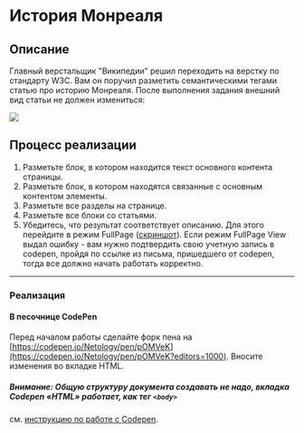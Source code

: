 # История Монреаля

## Описание

Главный верстальщик "Википедии" решил переходить на верстку по стандарту W3C. Вам он поручил разметить семантическими тегами статью про историю Монреаля. После выполнения задания внешний вид статьи не должен измениться:

![](https://netology-code.github.io/html-2-homeworks/sources/2-1/montreal-before.jpg)

## Процесс реализации

1. Разметьте блок, в котором находится текст основного контента страницы.
2. Разметьте блок, в котором находятся связанные с основным контентом элементы.
3. Разметьте все разделы на странице.
4. Разметьте все блоки со статьями.
5. Убедитесь, что результат соответствует описанию. Для этого перейдите в режим FullPage ([скриншот](/sources/screen.md)). Если режим FullPage View выдал ошибку - вам нужно подтвердить свою учетную запись в codepen, пройдя по ссылке из письма, пришедшего от codepen, тогда все должно начать работать корректно.

---

### Реализация

#### В песочнице CodePen

Перед началом работы сделайте форк пена на [https://codepen.io/Netology/pen/pOMVeK](https://codepen.io/Netology/pen/pOMVeK?editors=1000). Вносите изменения во вкладке HTML.

##### Внимание: Общую структуру документа создавать не надо, вкладка Codepen «HTML» работает, как тег `<body>`
см. [инструкцию по работе с Codepen](https://github.com/netology-code/guides/tree/master/codepen).
